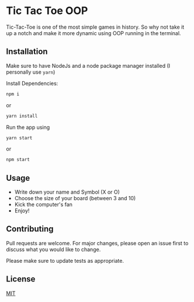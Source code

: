 # Tic Tac Toe OOP

Tic-Tac-Toe is one of the most simple games in history. So why not take it up a notch and make it more dynamic using OOP running in the terminal.

## Installation

Make sure to have NodeJs and a node package manager installed (I personally use `yarn`)

Install Dependencies:

```bash
npm i
```

or

```bash
yarn install
```

Run the app using

```bash
yarn start
```

or

```bash
npm start
```

## Usage

- Write down your name and Symbol (X or O)
- Choose the size of your board (between 3 and 10)
- Kick the computer's fan
- Enjoy!

## Contributing

Pull requests are welcome. For major changes, please open an issue first
to discuss what you would like to change.

Please make sure to update tests as appropriate.

## License

[MIT](https://choosealicense.com/licenses/mit/)

